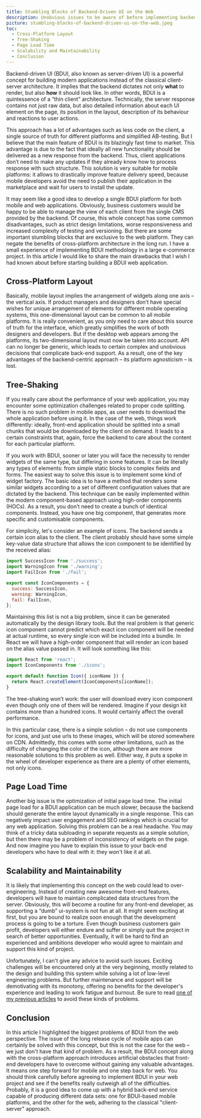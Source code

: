 ```yaml
---
title: Stumbling Blocks of Backend-Driven UI on the Web
description: Unobvious issues to be aware of before implementing backend-driven UI architecture in a web application.
picture: stumbling-blocks-of-backend-driven-ui-on-the-web.jpeg
toc:
  - Cross-Platform Layout
  - Tree-Shaking
  - Page Load Time
  - Scalability and Maintainability
  - Conclusion
---
```


Backend-driven UI (BDUI, also known as server-driven UI) is a powerful concept for building modern applications instead of the classical client-server architecture. It implies that the backend dictates not only **what** to render, but also **how** it should look like. In other words, BDUI is a quintessence of a “thin client” architecture. Technically, the server response contains not just raw data, but also detailed information about each UI element on the page, its position in the layout, description of its behaviour and reactions to user actions.

This approach has a lot of advantages such as less code on the client, a single source of truth for different platforms and simplified AB-testing. But I believe that the main feature of BDUI is its blazingly fast time to market. This advantage is due to the fact that ideally all new functionality should be delivered as a new response from the backend. Thus, client applications don’t need to make any updates if they already know how to process response with such structure. This solution is very suitable for mobile platforms: it allows to drastically improve feature delivery speed, because mobile developers avoid the need to publish their application in the marketplace and wait for users to install the update.

It may seem like a good idea to develop a single BDUI platform for both mobile and web applications. Obviously, business customers would be happy to be able to manage the view of each client from the single CMS provided by the backend. Of course, this whole concept has some common disadvantages, such as strict design limitations, worse responsiveness and increased complexity of testing and versioning. But there are some important stumbling blocks that are exclusive to the web platform. They can negate the benefits of cross-platform architecture in the long run. I have a small experience of implementing BDUI methodology in a large e-commerce project. In this article I would like to share the main drawbacks that I wish I had known about before starting building a BDUI web application.

## Cross-Platform Layout

Basically, mobile layout implies the arrangement of widgets along one axis – the vertical axis. If product managers and designers don’t have special wishes for unique arrangement of elements for different mobile operating systems, this one-dimensional layout can be common to all mobile platforms. It is really convenient, as you only need to care about this source of truth for the interface, which greatly simplifies the work of both designers and developers. But if the desktop web appears among the platforms, its two-dimensional layout must now be taken into account. API can no longer be generic, which leads to certain complex and unobvious decisions that complicate back-end support. As a result, one of the key advantages of the backend-centric approach – its platform agnosticism – is lost.

## Tree-Shaking

If you really care about the performance of your web application, you may encounter some optimization challenges related to proper code splitting. There is no such problem in mobile apps, as user needs to download the whole application before using it. In the case of the web, things work differently: ideally, front-end application should be splitted into a small chunks that would be downloaded by the client on demand. It leads to a certain constraints that, again, force the backend to care about the content for each particular platform.

If you work with BDUI, sooner or later you will face the necessity to render widgets of the same type, but differing in some features. It can be literally any types of elements: from simple static blocks to complex fields and forms. The easiest way to solve this issue is to implement some kind of widget factory. The basic idea is to have a method that renders some similar widgets according to a set of different configuration values that are dictated by the backend. This technique can be easily implemented within the modern component-based approach using high-order components (HOCs). As a result, you don’t need to create a bunch of identical components. Instead, you have one big component, that generates more specific and customisable components.

For simplicity, let's consider an example of icons. The backend sends a certain icon alias to the client. The client probably should have some simple key-value data structure that allows the icon component to be identified by the received alias:

```jsx
import SuccessIcon from './success';
import WarningIcon from './warning';
import FailIcon from './fail';

export const IconComponents = {
  success: SuccessIcon,
  warning: WarningIcon,
  fail: FailIcon,
};
```

Maintaining this list is not a big problem, since it can be generated automatically by the design library tools. But the real problem is that generic icon component cannot predict which exact icon component will be needed at actual runtime, so every single icon will be included into a bundle. In React we will have a high-order component that will render an icon based on the alias value passed in. It will look something like this:

```jsx
import React from 'react';
import IconComponents from './icons';

export default function Icon({ iconName }) {
  return React.createElement(IconComponents[iconName]);
}
```

The tree-shaking won’t work: the user will download every icon component even though only one of them will be rendered. Imagine if your design kit contains more than a hundred icons. It would certainly affect the overall performance.

In this particular case, there is a simple solution – do not use components for icons, and just use urls to these images, which will be stored somewhere on CDN. Admittedly, this comes with some other limitations, such as the difficulty of changing the color of the icon, although there are more reasonable solutions to this problem as well. Either way, it puts a spoke in the wheel of developer experience as there are a plenty of other elements, not only icons.

## Page Load Time

Another big issue is the optimization of initial page load time. The initial page load for a BDUI application can be much slower, because the backend should generate the entire layout dynamically in a single response. This can negatively impact user engagement and SEO rankings which is crucial for any web application. Solving this problem can be a real headache. You may think of a tricky data subloading in separate requests as a simple solution, but then there may be a problem of inconsistency of widgets on the page. And now imagine you have to explain this issue to your back-end developers who have to deal with it: they won't like it at all.

## Scalability and Maintainability

It is likely that implementing this concept on the web could lead to over-engineering. Instead of creating new awesome front-end features, developers will have to maintain complicated data structures from the server. Obviously, this will become a routine for any front-end developer, as supporting a “dumb” ui-system is not fun at all. It might seem exciting at first, but you are bound to realize soon enough that the development process is going to be a torture. Even though business customers gain profit, developers will either endure and suffer or simply quit the project in search of better opportunities. Eventually, it will be hard to find an experienced and ambitions developer who would agree to maintain and support this kind of project.

Unfortunately, I can't give any advice to avoid such issues. Exciting challenges will be encountered only at the very beginning, mostly related to the design and building this system while solving a lot of low-level engineering problems. But further maintenance and support will be demotivating with its monotony, offering no benefits for the developer's experience and leading to work fatigue and burnout. Be sure to read [one of my previous articles](/blog/stay-hungry/) to avoid these kinds of problems.

## Conclusion

In this article I highlighted the biggest problems of BDUI from the web perspective. The issue of the long release cycle of mobile apps can certainly be solved with this concept, but this is not the case for the web – we just don't have that kind of problem. As a result, the BDUI concept along with the cross-platform approach introduces artificial obstacles that front-end developers have to overcome without gaining any valuable advantages. It means one step forward for mobile and one step back for web. You should think carefully before agreeing to implement BDUI in your web project and see if the benefits really outweigh all of the difficulties. Probably, it is a good idea to come up with a hybrid back-end service capable of producing different data sets: one for BDUI-based mobile platforms, and the other for the web, adhering to the classical "client-server" approach.
